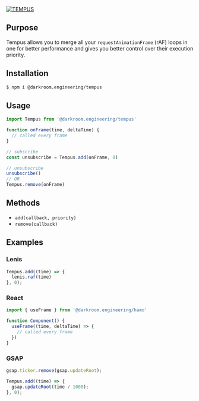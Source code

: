 [![TEMPUS](https://assets.darkroom.engineering/tempus/header.png)](https://github.com/darkroomengineering/tempus)

## Purpose
Tempus allows you to merge all your `requestAnimationFrame` (rAF) loops in one for better performance and gives you better control over their execution priority.

## Installation

```bash
$ npm i @darkroom.engineering/tempus
```

## Usage

```javascript
import Tempus from '@darkroom.engineering/tempus'

function onFrame(time, deltaTime) {
  // called every frame
}

// subscribe
const unsubscribe = Tempus.add(onFrame, 0)

// unsubscribe
unsubscribe()
// OR
Tempus.remove(onFrame)
```

## Methods

- `add(callback, priority)`
- `remove(callback)`

## Examples

### Lenis
```js
Tempus.add((time) => {
  lenis.raf(time)
}, 0);
```

### React
```jsx
import { useFrame } from '@darkroom.engineering/hamo'

function Component() {
  useFrame((time, deltaTime) => {
    // called every frame
  })
}
```

### GSAP
```js
gsap.ticker.remove(gsap.updateRoot);

Tempus.add((time) => {
  gsap.updateRoot(time / 1000);
}, 0);
```